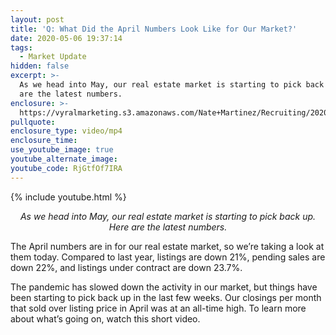 ```yaml
---
layout: post
title: 'Q: What Did the April Numbers Look Like for Our Market?'
date: 2020-05-06 19:37:14
tags:
  - Market Update
hidden: false
excerpt: >-
  As we head into May, our real estate market is starting to pick back up. Here
  are the latest numbers.
enclosure: >-
  https://vyralmarketing.s3.amazonaws.com/Nate+Martinez/Recruiting/2020/Nate+Martinez+Recruiting+Market+Update.mp4
pullquote:
enclosure_type: video/mp4
enclosure_time:
use_youtube_image: true
youtube_alternate_image:
youtube_code: RjGtfOf7IRA
---
```


{% include youtube.html %}

<p style="text-align: center;"><em>As we head into May, our real estate market is starting to pick back up. Here are the latest numbers.</em></p>

The April numbers are in for our real estate market, so we’re taking a look at them today. Compared to last year, listings are down 21%, pending sales are down 22%, and listings under contract are down 23.7%.

The pandemic has slowed down the activity in our market, but things have been starting to pick back up in the last few weeks. Our closings per month that sold over listing price in April was at an all-time high. To learn more about what’s going on, watch this short video.